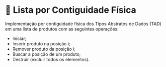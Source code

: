 # 📝 Lista por Contiguidade Física
Implementação por contiguidade física dos Tipos Abstratos de Dados (TAD) em uma lista de produtos com as seguintes operações:
- Iniciar;
- Inserir produto na posição i;
- Remover produto da posição i;
- Buscar a posição de um produto;
- Destruir (excluir todos os elementos).